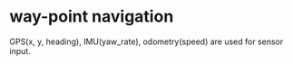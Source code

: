 # way-point navigation
GPS(x, y, heading), IMU(yaw_rate), odometry(speed) are used for sensor input.
